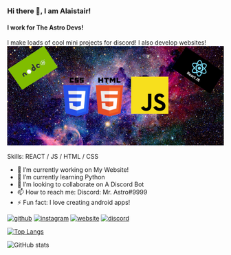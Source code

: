 ### Hi there 👋, I am Alaistair!
#### I work for The Astro Devs!
I make loads of cool mini projects for discord! I also develop websites!
![about](https://github.com/AlaistairP/AlaistairP/blob/main/githubbanner.jpeg)

Skills:  REACT / JS / HTML / CSS

- 🔭 I’m currently working on My Website! 
- 🌱 I’m currently learning Python 
- 👯 I’m looking to collaborate on A Discord Bot 
- 📫 How to reach me: Discord: Mr. Astro#9999
- ⚡ Fun fact: I love creating android apps! 


[<img src='https://cdn.jsdelivr.net/npm/simple-icons@3.0.1/icons/github.svg' alt='github' height='40'>](https://github.com/AlaistairP)  [<img src='https://cdn.jsdelivr.net/npm/simple-icons@3.0.1/icons/instagram.svg' alt='instagram' height='40'>](https://www.instagram.com/irishwebsitedevelopment/)  [<img src='https://cdn.jsdelivr.net/npm/simple-icons@3.0.1/icons/icloud.svg' alt='website' height='40'>](https://theastrodevs.ml)  [<img src='https://cdn.jsdelivr.net/npm/simple-icons@3.0.1/icons/discord.svg' alt='discord' height='40'>](https://discord.gg/dnXsqcnsPK)  

[![Top Langs](https://github-readme-stats.vercel.app/api/top-langs/?username=AlaistairP)](https://github.com/anuraghazra/github-readme-stats)

![GitHub stats](https://github-readme-stats.vercel.app/api?username=AlaistairP&show_icons=true)  


